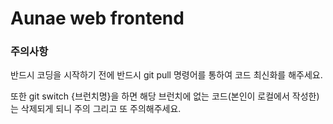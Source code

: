 # Aunae web frontend

### 주의사항

반드시 코딩을 시작하기 전에 반드시 git pull 명령어를 통하여 코드 최신화를 해주세요.

또한 git switch {브런치명}을 하면 해당 브런치에 없는 코드(본인이 로컬에서 작성한)는 삭제되게 되니 주의 그리고 또 주의해주세요.
